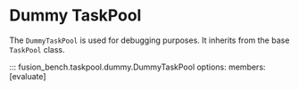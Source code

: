 # Dummy TaskPool

The `DummyTaskPool` is used for debugging purposes. 
It inherits from the base `TaskPool` class.

::: fusion_bench.taskpool.dummy.DummyTaskPool
    options:
        members: [evaluate]
